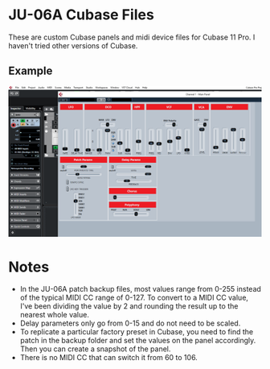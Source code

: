 # JU-06A Cubase Files

These are custom Cubase panels and midi device files for Cubase 11 Pro. I haven't tried other versions of Cubase.


## Example

![Sample](sample.png)


# Notes

* In the JU-06A patch backup files, most values range from 0-255 instead of the typical MIDI CC range of 0-127. To convert to a MIDI CC value, I've been dividing the value by 2 and rounding the result up to the nearest whole value.
* Delay parameters only go from 0-15 and do not need to be scaled.
* To replicate a particular factory preset in Cubase, you need to find the patch in the backup folder and set the values on the panel accordingly. Then you can create a snapshot of the panel.
* There is no MIDI CC that can switch it from 60 to 106.
